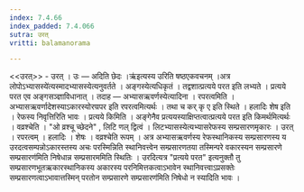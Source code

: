 ```yaml
---
index: 7.4.66
index_padded: 7.4.066
sutra: उरत्‌
vritti: balamanorama

---
```

<<उरत्>> - उरत् । उः — अदिति छेदः ।ऋ॑इत्यस्य उरिति षष्ठएकवचनम् ।अत्र लोपोऽभ्यासस्ये॑त्यस्मादभ्यासस्येत्यनुवर्तते । अङ्गस्येत्यधिकृतं । तद्वशात्प्रत्यये परत इति लभ्यते । प्रत्यये परत एव अङ्गसञ्ज्ञाविधानात् । तदाह — अभ्यासऋवर्णस्येत्यादिना । रपरत्वमिति । अभ्यासऋवर्णादेशस्याऽकारस्योरण्रपर इति रपरत्वमित्यर्थः । तथा च कर् कृ ए इति स्थिते । हलादिः शेष इति । रेफस्य निवृत्तिरिति भावः । प्रत्यये किमिति । अङ्गेनैव प्रत्ययस्याक्षिप्तत्वात्प्रत्यये परत इति किमर्थमित्यर्थः । वव्रश्चेति । "ओ व्रश्चू च्छेदने" , लिटि णल् द्वित्वं । लिटभ्यासस्येत्यभ्यासरेफस्य सम्प्रसारणमृकारः । उरत् । रपरत्वम् । हलादिः । शेषः । वव्रश्चेति रूपम् । अत्र अभ्यासऋवर्णस्य रेफस्थानिकस्य सम्प्रसारणस्य य उरदत्वसम्पन्नोऽकारस्तस्य अचः परस्मिन्निति स्थानिवत्त्वेन सम्प्रसारणतया तस्मिन्परे वकारस्यन सम्प्रसारणे सम्प्रसारण॑मिति निषेधान्न सम्प्रसारममिति स्थितिः । उरदित्यत्र "प्रत्यये परत" इत्यनुक्तौ तु सम्प्रसारणभूतऋकारस्थानिकस्य अकारस्य परनिमित्तकत्वाऽभावेन स्थानिवत्त्वाऽप्रसक्तेः सम्प्रसारणत्वाऽभावात्तस्मिन् परतोन सम्प्रसारणे सम्प्रसारण॑मिति निषेधो न स्यादिति भावः ।